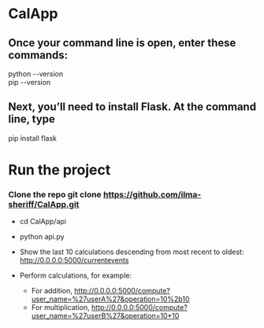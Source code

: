 # CalApp

## Once your command line is open, enter these commands:
python --version <br/>
pip --version

## Next, you’ll need to install Flask. At the command line, type
pip install flask

# Run the project
### Clone the repo git clone https://github.com/ilma-sheriff/CalApp.git
* cd CalApp/api
* python api.py

* Show the last 10 calculations descending from most recent to oldest: http://0.0.0.0:5000/currentevents
* Perform calculations, for example: 
  * For addition, http://0.0.0.0:5000/compute?user_name=%27userA%27&operation=10%2b10  
  * For multiplication, http://0.0.0.0:5000/compute?user_name=%27userB%27&operation=10*10 
